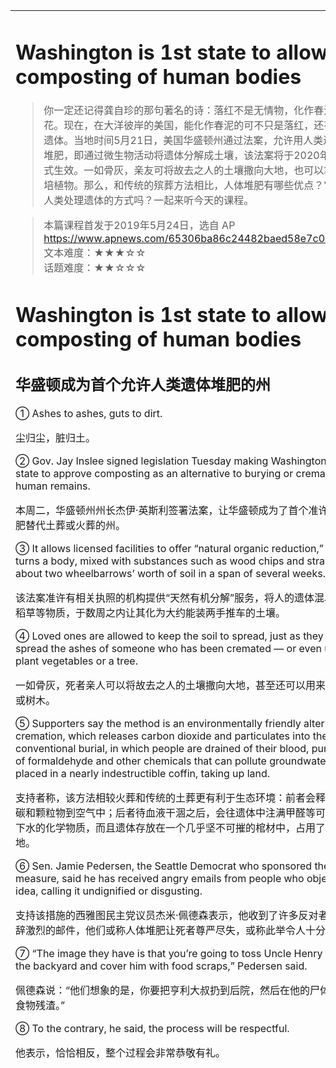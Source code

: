 <html>

<table>
    <tr>
        <td style="vertical-align:top;margin-top:0%;width: 45%">  

# Washington is 1st state to allow composting of human bodies  
>你一定还记得龚自珍的那句著名的诗：落红不是无情物，化作春泥更护花。现在，在大洋彼岸的美国，能化作春泥的可不只是落红，还有人们的遗体。当地时间5月21日，美国华盛顿州通过法案，允许用人类遗体进行堆肥，即通过微生物活动将遗体分解成土壤，该法案将于2020年5月起正式生效。一如骨灰，亲友可将故去之人的土壤撒向大地，也可以拿回家栽培植物。那么，和传统的殡葬方法相比，人体堆肥有哪些优点？它会改变人类处理遗体的方式吗？一起来听今天的课程。  
  
>本篇课程首发于2019年5月24日，选自 AP  
https://www.apnews.com/65306ba86c24482baed58e7c0c2e39d7  
文本难度：★★★☆☆  
话题难度：★★☆☆☆  

# Washington is 1st state to allow composting of human bodies  
## 华盛顿成为首个允许人类遗体堆肥的州  

① Ashes to ashes, guts to dirt.  

尘归尘，脏归土。  

② Gov. Jay Inslee signed legislation Tuesday making Washington the first state to approve composting as an alternative to burying or cremating human remains.  

本周二，华盛顿州州长杰伊·英斯利签署法案，让华盛顿成为了首个准许用遗体堆肥替代土葬或火葬的州。  

③ It allows licensed facilities to offer “natural organic reduction,” which turns a body, mixed with substances such as wood chips and straw, into about two wheelbarrows’ worth of soil in a span of several weeks.  

该法案准许有相关执照的机构提供“天然有机分解”服务，将人的遗体混以木屑与稻草等物质，于数周之内让其化为大约能装两手推车的土壤。  

④ Loved ones are allowed to keep the soil to spread, just as they might spread the ashes of someone who has been cremated — or even use it to plant vegetables or a tree.  

一如骨灰，死者亲人可以将故去之人的土壤撒向大地，甚至还可以用来种植蔬菜或树木。  

⑤ Supporters say the method is an environmentally friendly alternative to cremation, which releases carbon dioxide and particulates into the air, and conventional burial, in which people are drained of their blood, pumped full of formaldehyde and other chemicals that can pollute groundwater, and placed in a nearly indestructible coffin, taking up land.  

支持者称，该方法相较火葬和传统的土葬更有利于生态环境：前者会释放二氧化碳和颗粒物到空气中；后者待血液干涸之后，会往遗体中注满甲醛等可能污染地下水的化学物质，而且遗体存放在一个几乎坚不可摧的棺材中，占用了大量土地。  

⑥ Sen. Jamie Pedersen, the Seattle Democrat who sponsored the measure, said he has received angry emails from people who object to the idea, calling it undignified or disgusting.  

支持该措施的西雅图民主党议员杰米·佩德森表示，他收到了许多反对者写来的言辞激烈的邮件，他们或称人体堆肥让死者尊严尽失，或称此举令人十分不适。  

⑦ “The image they have is that you’re going to toss Uncle Henry out in the backyard and cover him with food scraps,” Pedersen said.  

佩德森说：“他们想象的是，你要把亨利大叔扔到后院，然后在他的尸体上堆满食物残渣。”  

⑧ To the contrary, he said, the process will be respectful.  

他表示，恰恰相反，整个过程会非常恭敬有礼。  

 </td>
    <td style="vertical-align:top;margin-top:0%">

##  ▍生词好句

1. Washington n. 华盛顿州  
    Washington D.C. 华盛顿特区（简称 D.C.）  
    compost /ˈkɒmpɒst, ˈkɑːmpoʊst/ vt. 把……制成堆肥 n. 堆肥  
  
2. gut /ɡʌt/ n. （复数 guts）内脏（文中喻指“人体”）  
    dirt /dɜː(r)t/ n. 烂泥；（蓬松的）土壤  
    dust /dʌst/ n. 灰尘；沙土（漂浮在空气中的微小颗粒）  
  
3. Gov. = Governor /ˈɡʌvə(r)nə(r)/ n. 州长  
    legislation /ˌledʒɪˈsleɪʃən, ˌledʒəˈsleɪʃən/ n. 法律；立法  
    
4. approve /əˈpruːv/ vt. （正式、官方）批准，许可  
    It’s still under government examination for final approval.  
    还在审查的过程中，等待最终批复。  
  
5. v-ing 做伴随状语说明事件的影响：  
    Huawei has announced its successful development of 5G technologies, making China a leading nation in the field.  
    华为宣布自己成功研发出了 5G 技术，使得中国成为了这个领域的领先国家。  
  
6. bury /ˈberi/ vt. 埋葬  
    cremate /krɪˈmeɪt,ˈkriːmeɪt/ vt. 火化  
    cremation /krɪˈmeɪʃən/ n. 火化  
  
7. alternative /ɒlˈtɜːnətɪv, ɑːlˈtɜːrnət̬ɪv/ n. 替代方案 adj. 替代的  
    substitute /ˈsʌbstɪtʃuːt, ˈsʌbstətuːt/ n. 替代品（强调 replacement 取代，是“非此即彼”的关系）  
    We’re seeking an alternative approach to traditional English teaching.   
    我们试着给传统英文学习者提供一个替代型的方案。  
    
8. licensed /ˈlaɪsənst/ adj. 有执照的  
    license /ˈlaɪsəns/ n. 执照；许可证  
    wheelbarrow /ˈwiːlˌbærəʊ, ˈwiːlˌberoʊ/ n. 手推车  
  
9. worth of 价值……的；相当于……量的  
    $1 million worth of damage 价值一百万美金的损失  
    in a span of 经过……的时间跨度  
  
10. drain /dreɪn/ vt. 排空，放干；榨干，耗尽 n. 外流；消耗  
    talent drain 人才流失  
    Several big infrastructure projects have drained the city’s finance.  
    几个大型的基础设施工程榨干了那个城市的财政。  
    I feel drained at the end of a long workday.  
    工作了一整天之后，我感觉整个人都被榨干了。  
    
11. pump /pʌmp/ vt. 往……灌注；往外抽  
    funeral home 殡仪馆  
    formaldehyde /fɔː(r)ˈmældəhaɪd, fɔː(r)ˈmældɪhaɪd/ n. 甲醛  
  
12. indestructible /ˌɪndɪˈstrʌktəbəl/ adj. 不可摧毁的  
    take up 占据；占有  
    take up too much space 占据了太多空间  
  
13. Sen. = Senator /ˈsenətə(r), ˈsenɪtə(r)/ n. 参议员  
    sponsor /ˈspɒnsə, ˈspɑːnsəːr/ vt. 支持；赞助  
    object to 反对  
  
15. v-ing 做伴随状语说明原因：  
    Complaining about the sharp rise of labor costs, the company decided to retreat from Asian market.  
    因为难以承受暴涨的人力成本，那家公司决定退出亚洲市场。  


</td>
      </tr>
    </table>
</html>
   
